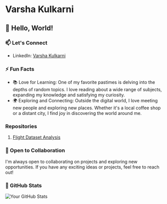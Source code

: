 # Varsha Kulkarni

## 👋 Hello, World!

### 📫 Let's Connect

- LinkedIn: [Varsha Kulkarni](https://www.linkedin.com/in/varsha-kulkarni-vk)

### ⚡ Fun Facts

- 📚 Love for Learning: One of my favorite pastimes is delving into the depths of random topics. I love reading about a wide range of subjects, expanding my knowledge and satisfying my curiosity.
- 🌍 Exploring and Connecting: Outside the digital world, I love meeting new people and exploring new places. Whether it's a local coffee shop or a distant city, I find joy in discovering the world around me.

### Repositories
1. [Flight Dataset Analysis](https://www.github.com/varsha10vk/flight-booking-analysis)

### 🤝 Open to Collaboration

I'm always open to collaborating on projects and exploring new opportunities. If you have any exciting ideas or projects, feel free to reach out!

### 🚀 GitHub Stats

![Your GitHub Stats](https://github-readme-stats.vercel.app/api?username=your-username&show_icons=true&count_private=true)
